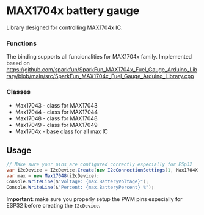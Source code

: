 # MAX1704x battery gauge
Library designed for controlling MAX1704x IC.

### Functions
The binding supports all funcionalities for MAX1704x family. Implemented based on https://github.com/sparkfun/SparkFun_MAX1704x_Fuel_Gauge_Arduino_Library/blob/main/src/SparkFun_MAX1704x_Fuel_Gauge_Arduino_Library.cpp

### Classes
* Max17043 - class for MAX17043
* Max17044 - class for MAX17044
* Max17048 - class for MAX17048
* Max17049 - class for MAX17049
* Max1704x - base class for all max IC

## Usage

```csharp
// Make sure your pins are configured correctly especially for ESp32
var i2cDevice = I2cDevice.Create(new I2cConnectionSettings(1, Max1704X.DefaultAddress));
var max = new Max17048(i2cDevice);
Console.WriteLine($"Voltage: {max.BatteryVoltage}");
Console.WriteLine($"Percent: {max.BatteryPercent} %");
```

**Important**: make sure you properly setup the PWM pins especially for ESP32 before creating the `I2cDevice`.